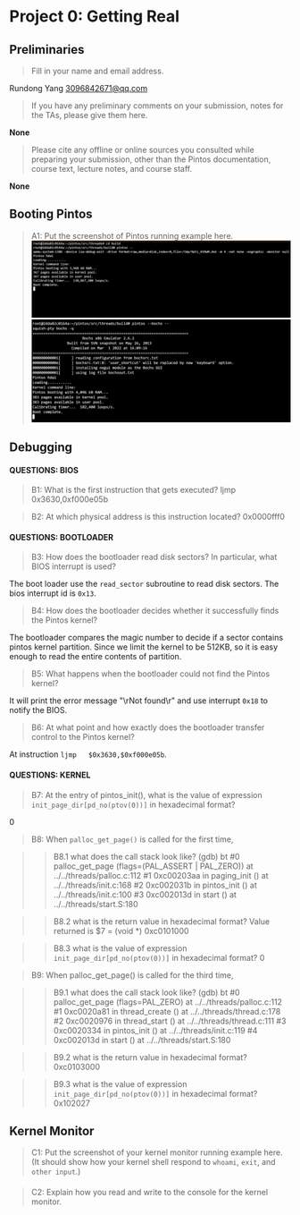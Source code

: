 # Project 0: Getting Real

## Preliminaries

>Fill in your name and email address.

Rundong Yang <3096842671@qq.com>

>If you have any preliminary comments on your submission, notes for the TAs, please give them here.

**None**


>Please cite any offline or online sources you consulted while preparing your submission, other than the Pintos documentation, course text, lecture notes, and course staff.

**None**


## Booting Pintos

>A1: Put the screenshot of Pintos running example here.
![boot-qemu](./images/boot-qemu.png)  
![boot-bochs](./images/boot-bochs.png)



## Debugging

#### QUESTIONS: BIOS 

>B1: What is the first instruction that gets executed?
ljmp   $0x3630,$0xf000e05b



>B2: At which physical address is this instruction located?
0x0000fff0




#### QUESTIONS: BOOTLOADER

>B3: How does the bootloader read disk sectors? In particular, what BIOS interrupt is used?

The boot loader use the `read_sector` subroutine to read disk sectors. The bios interrupt id is
`0x13`.



>B4: How does the bootloader decides whether it successfully finds the Pintos kernel?

The bootloader compares the magic number to decide if a sector contains pintos kernel partition.
Since we limit the kernel to be 512KB, so it is easy enough to read the entire contents of partition.


>B5: What happens when the bootloader could not find the Pintos kernel?

It will print the error message "\rNot found\r" and use interrupt `0x18` to notify the BIOS.


>B6: At what point and how exactly does the bootloader transfer control to the Pintos kernel?


At instruction `ljmp   $0x3630,$0xf000e05b`.

#### QUESTIONS: KERNEL

>B7: At the entry of pintos_init(), what is the value of expression `init_page_dir[pd_no(ptov(0))]` in hexadecimal format?

0


>B8: When `palloc_get_page()` is called for the first time,

>> B8.1 what does the call stack look like?
>> (gdb) bt
>> #0  palloc_get_page (flags=(PAL_ASSERT | PAL_ZERO)) at ../../threads/palloc.c:112
>> #1  0xc00203aa in paging_init () at ../../threads/init.c:168
>> #2  0xc002031b in pintos_init () at ../../threads/init.c:100
>> #3  0xc002013d in start () at ../../threads/start.S:180
>> 

>> B8.2 what is the return value in hexadecimal format?
>> Value returned is $7 = (void *) 0xc0101000
>> 

>> B8.3 what is the value of expression `init_page_dir[pd_no(ptov(0))]` in hexadecimal format?
>> 0
>> 



>B9: When palloc_get_page() is called for the third time,

>> B9.1 what does the call stack look like?
>> (gdb) bt
>> #0  palloc_get_page (flags=PAL_ZERO) at ../../threads/palloc.c:112
>> #1  0xc0020a81 in thread_create () at ../../threads/thread.c:178
>> #2  0xc0020976 in thread_start () at ../../threads/thread.c:111
>> #3  0xc0020334 in pintos_init () at ../../threads/init.c:119
>> #4  0xc002013d in start () at ../../threads/start.S:180
>> 

>> B9.2 what is the return value in hexadecimal format?
>> 0xc0103000
>> 

>> B9.3 what is the value of expression `init_page_dir[pd_no(ptov(0))]` in hexadecimal format?
>> 0x102027 
>> 



## Kernel Monitor

>C1: Put the screenshot of your kernel monitor running example here. (It should show how your kernel shell respond to `whoami`, `exit`, and `other input`.)

#### 

>C2: Explain how you read and write to the console for the kernel monitor.
